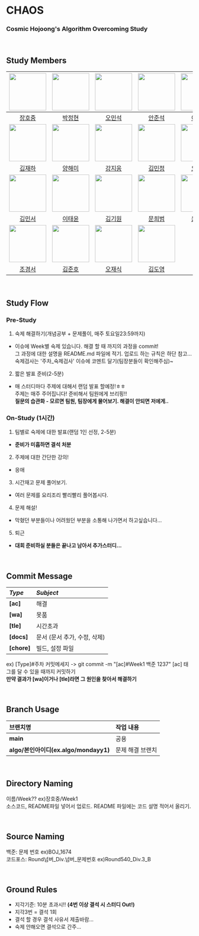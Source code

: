 # CHAOS
### Cosmic Hojoong's Algorithm Overcoming Study

</br>

## Study Members
|<img src="https://avatars.githubusercontent.com/u/128250130?v=4" width="100" height="100"/>|<img src="https://avatars.githubusercontent.com/u/55152597?v=4" width="100" height="100"/>|<img src="https://avatars.githubusercontent.com/u/68336833?v=4" width="100" height="100"/>|<img src="https://avatars.githubusercontent.com/u/41678838?v=4" width="100" height="100"/>|<img src="https://avatars.githubusercontent.com/u/75784807?v=4" width="100" height="100"/>|<img src="https://avatars.githubusercontent.com/u/85085804?v=4" width="100" height="100"/>
|:-:|:-:|:-:|:-:|:-:|:-:|
|[장호중](https://github.com/mondayy1)|[박정현](https://github.com/BiteSnail)|[오민석](https://github.com/minseok-oh)|[안준석](https://github.com/Rahahhaaa)|[이동율](https://github.com/leedongyull)|[복무창](https://github.com/bokob)|
|<img src="https://avatars.githubusercontent.com/u/128571125?s=400&u=a8dcb208498e3bbef65d196740552fcb4d3bafab&v=4" width="100" height="100"/>|<img src="https://avatars.githubusercontent.com/u/107767152?v=4" width="100" height="100"/>|<img src="https://avatars.githubusercontent.com/u/107825793?v=4" width="100" height="100"/>|<img src="https://avatars.githubusercontent.com/u/80758613?v=4" width="100" height="100"/>|<img src="https://avatars.githubusercontent.com/u/107828202?v=4" width="100" height="100"/>|<img src="https://avatars.githubusercontent.com/u/107869024?v=4" width="100" height="100"/>|
|[김재하](https://github.com/kjh3291)|[양해미](https://github.com/yanghaemi)|[강지웅](https://github.com/KangJiUng)|[김민정](https://github.com/Minnnning)|[오현지](https://github.com/Hyunjiiing)|[송영은](https://github.com/songyeongeun)|
|<img src="https://search.pstatic.net/common/?src=http%3A%2F%2Fblogfiles.naver.net%2F20141211_87%2Fapple8223_1418260372201mThxF_JPEG%2F1321396651560.jpg&type=sc960_832" width="100" height="100"/>|<img src="https://avatars.githubusercontent.com/u/107831875?v=4" width="100" height="100"/>|<img src="https://avatars.githubusercontent.com/u/74997112?v=4" width="100" height="100"/>|<img src="https://avatars.githubusercontent.com/u/47267113?v=4" width="100" height="100"/>|<img src="https://avatars.githubusercontent.com/u/107339114?v=4" width="100" height="100"/>|<img src="" width="100" height="100"/>|
|[김민서](https://github.com/kmingseo)|[이태윤](https://github.com/troymerai)|[김기원](https://github.com/kiuuon)|[문희범](https://github.com/KorBasilion)|[윤정섭](https://github.com/jithhuP)|[이준석]()|
|<img src="" width="100" height="100"/>|<img src="https://avatars.githubusercontent.com/u/87304269?v=4" width="100" height="100"/>|<img src="https://avatars.githubusercontent.com/u/96814750?v=4" width="100" height="100"/>|<img src="https://avatars.githubusercontent.com/u/74997144?v=4" width="100" height="100"/>|
|[조경서](https://github.com/gyseong)|[김준호](https://github.com/junhoprog)|[오재식](https://github.com/ohjaesik)|[김도영](https://github.com/Doyoung01)|

</br>

## Study Flow
### Pre-Study
1. 숙제 해결하기(개념공부 + 문제풀이, 매주 토요일23:59까지)
* 이슈에 Week별 숙제 있습니다. 해결 할 때 까지의 과정을 commit!</br>
그 과정에 대한 설명을 README.md 파일에 적기. 업로드 하는 규칙은 하단 참고...</br>
숙제검사는 '주차_숙제검사' 이슈에 코멘트 달기(팀장분들이 확인해주심)~
2. 짧은 발표 준비(2-5분)
* 매 스터디마다 주제에 대해서 랜덤 발표 할예정!ㅎㅎ</br>주제는 매주 주어집니다! 준비해서 팀원에게 브리핑!!</br>
**질문의 습관화 - 모르면 팀원, 팀장에게 물어보기. 해결이 안되면 저에게..**
### On-Study (1시간)
1. 팀별로 숙제에 대한 발표(랜덤 1인 선정, 2-5분)
* **준비가 미흡하면 결석 처분**
2. 주제에 대한 간단한 강의!
* 응애
3. 시간재고 문제 풀어보기.
* 여러 문제를 요리조리 빨리빨리 풀어봅시다. 
4. 문제 해설!
* 막혔던 부분들이나 어려웠던 부분을 소통해 나가면서 하고싶습니다...
5. 퇴근
* **대회 준비하실 분들은 끝나고 남아서 추가스터디...**

</br>

## Commit Message
|*Type*|*Subject*|
|:---|:---|
|**[ac]**|해결|
|**[wa]**|못품|
|**[tle]**|시간초과|
|**[docs]**|문서 (문서 추가, 수정, 삭제)|
|**[chore]**|빌드, 설정 파일|

ex) [Type]#주차 커밋메세지 -> git commit -m "[ac]#Week1 백준 1237"
[ac] 태그를 달 수 있을 때까지 커밋하기   
**만약 결과가 [wa]이거나 [tle]라면 그 원인을 찾아서 해결하기**

</br>

## Branch Usage
|브랜치명|작업 내용|
|:---|:---|
|**main**|공용|
|**algo/본인아이디(ex.algo/mondayy1)**|문제 해결 브랜치|

</br>

## Directory Naming
이름/Week?? ex)장호중/Week1 </br>
소스코드, README파일 넣어서 업로드. README 파일에는 코드 설명 적어서 올리기.

</br>

## Source Naming
백준: 문제 번호 ex)BOJ_1674 </br>
코드포스: Round넘버_Div.넘버_문제번호 ex)Round540_Div.3_B

</br>

## Ground Rules
* 지각기준: 10분 초과시!! **(4번 이상 결석 시 스터디 Out!)**
* 지각3번 = 결석 1회
* 결석 할 경우 결석 사유서 제출바람...
* 숙제 안해오면 결석으로 간주...

</br>


